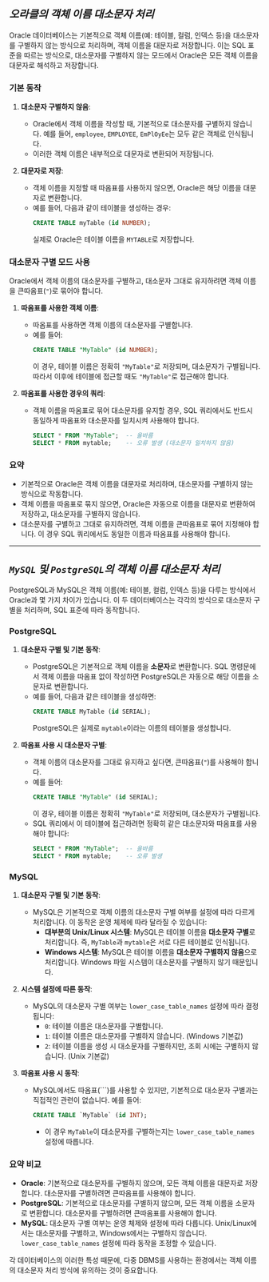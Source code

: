 ## ***오라클의 객체 이름 대소문자 처리***

Oracle 데이터베이스는 기본적으로 객체 이름(예: 테이블, 컬럼, 인덱스 등)을 대소문자를 구별하지 않는 방식으로 처리하며, 객체 이름을 대문자로 저장합니다. 이는 SQL 표준을 따르는 방식으로, 대소문자를 구별하지 않는 모드에서 Oracle은 모든 객체 이름을 대문자로 해석하고 저장합니다.

### 기본 동작

1. **대소문자 구별하지 않음**:
    - Oracle에서 객체 이름을 작성할 때, 기본적으로 대소문자를 구별하지 않습니다. 예를 들어, `employee`, `EMPLOYEE`, `EmPlOyEe`는 모두 같은 객체로 인식됩니다.
    - 이러한 객체 이름은 내부적으로 대문자로 변환되어 저장됩니다.

2. **대문자로 저장**:
    - 객체 이름을 지정할 때 따옴표를 사용하지 않으면, Oracle은 해당 이름을 대문자로 변환합니다.
    - 예를 들어, 다음과 같이 테이블을 생성하는 경우:
      ```sql
      CREATE TABLE myTable (id NUMBER);
      ```
      실제로 Oracle은 테이블 이름을 `MYTABLE`로 저장합니다.

### 대소문자 구별 모드 사용

Oracle에서 객체 이름의 대소문자를 구별하고, 대소문자 그대로 유지하려면 객체 이름을 큰따옴표(`"`)로 묶어야 합니다.

1. **따옴표를 사용한 객체 이름**:
    - 따옴표를 사용하면 객체 이름의 대소문자를 구별합니다.
    - 예를 들어:
      ```sql
      CREATE TABLE "MyTable" (id NUMBER);
      ```
      이 경우, 테이블 이름은 정확히 `"MyTable"`로 저장되며, 대소문자가 구별됩니다. 따라서 이후에 테이블에 접근할 때도 `"MyTable"`로 접근해야 합니다.

2. **따옴표를 사용한 경우의 쿼리**:
    - 객체 이름을 따옴표로 묶어 대소문자를 유지할 경우, SQL 쿼리에서도 반드시 동일하게 따옴표와 대소문자를 일치시켜 사용해야 합니다.
      ```sql
      SELECT * FROM "MyTable";  -- 올바름
      SELECT * FROM mytable;    -- 오류 발생 (대소문자 일치하지 않음)
      ```

### 요약

- 기본적으로 Oracle은 객체 이름을 대문자로 처리하며, 대소문자를 구별하지 않는 방식으로 작동합니다.
- 객체 이름을 따옴표로 묶지 않으면, Oracle은 자동으로 이름을 대문자로 변환하여 저장하고, 대소문자를 구별하지 않습니다.
- 대소문자를 구별하고 그대로 유지하려면, 객체 이름을 큰따옴표로 묶어 지정해야 합니다. 이 경우 SQL 쿼리에서도 동일한 이름과 따옴표를 사용해야 합니다.

---

## ***`MySQL` 및 `PostgreSQL`의 객체 이름 대소문자 처리***

PostgreSQL과 MySQL은 객체 이름(예: 테이블, 컬럼, 인덱스 등)을 다루는 방식에서 Oracle과 몇 가지 차이가 있습니다. 이 두 데이터베이스는 각각의 방식으로 대소문자 구별을 처리하며, SQL 표준에 따라 동작합니다.

### PostgreSQL

1. **대소문자 구별 및 기본 동작**:
    - PostgreSQL은 기본적으로 객체 이름을 **소문자**로 변환합니다. SQL 명령문에서 객체 이름을 따옴표 없이 작성하면 PostgreSQL은 자동으로 해당 이름을 소문자로 변환합니다.
    - 예를 들어, 다음과 같은 테이블을 생성하면:
      ```sql
      CREATE TABLE MyTable (id SERIAL);
      ```
      PostgreSQL은 실제로 `mytable`이라는 이름의 테이블을 생성합니다.

2. **따옴표 사용 시 대소문자 구별**:
    - 객체 이름의 대소문자를 그대로 유지하고 싶다면, 큰따옴표(`"`)를 사용해야 합니다.
    - 예를 들어:
      ```sql
      CREATE TABLE "MyTable" (id SERIAL);
      ```
      이 경우, 테이블 이름은 정확히 `"MyTable"`로 저장되며, 대소문자가 구별됩니다.
    - SQL 쿼리에서 이 테이블에 접근하려면 정확히 같은 대소문자와 따옴표를 사용해야 합니다:
      ```sql
      SELECT * FROM "MyTable";  -- 올바름
      SELECT * FROM mytable;    -- 오류 발생
      ```

### MySQL

1. **대소문자 구별 및 기본 동작**:
    - MySQL은 기본적으로 객체 이름의 대소문자 구별 여부를 설정에 따라 다르게 처리합니다. 이 동작은 운영 체제에 따라 달라질 수 있습니다:
        - **대부분의 Unix/Linux 시스템**: MySQL은 테이블 이름을 **대소문자 구별**로 처리합니다. 즉, `MyTable`과 `mytable`은 서로 다른 테이블로 인식됩니다.
        - **Windows 시스템**: MySQL은 테이블 이름을 **대소문자 구별하지 않음**으로 처리합니다. Windows 파일 시스템이 대소문자를 구별하지 않기 때문입니다.

2. **시스템 설정에 따른 동작**:
    - MySQL의 대소문자 구별 여부는 `lower_case_table_names` 설정에 따라 결정됩니다:
        - `0`: 테이블 이름은 대소문자를 구별합니다.
        - `1`: 테이블 이름은 대소문자를 구별하지 않습니다. (Windows 기본값)
        - `2`: 테이블 이름을 생성 시 대소문자를 구별하지만, 조회 시에는 구별하지 않습니다. (Unix 기본값)

3. **따옴표 사용 시 동작**:
    - MySQL에서도 따옴표(`\``)를 사용할 수 있지만, 기본적으로 대소문자 구별과는 직접적인 관련이 없습니다. 예를 들어:
      ```sql
      CREATE TABLE `MyTable` (id INT);
      ```
        - 이 경우 `MyTable`이 대소문자를 구별하는지는 `lower_case_table_names` 설정에 따릅니다.

### 요약 비교

- **Oracle**: 기본적으로 대소문자를 구별하지 않으며, 모든 객체 이름을 대문자로 저장합니다. 대소문자를 구별하려면 큰따옴표를 사용해야 합니다.
- **PostgreSQL**: 기본적으로 대소문자를 구별하지 않으며, 모든 객체 이름을 소문자로 변환합니다. 대소문자를 구별하려면 큰따옴표를 사용해야 합니다.
- **MySQL**: 대소문자 구별 여부는 운영 체제와 설정에 따라 다릅니다. Unix/Linux에서는 대소문자를 구별하고, Windows에서는 구별하지 않습니다. `lower_case_table_names` 설정에 따라 동작을 조정할 수 있습니다.

각 데이터베이스의 이러한 특성 때문에, 다중 DBMS를 사용하는 환경에서는 객체 이름의 대소문자 처리 방식에 유의하는 것이 중요합니다.
